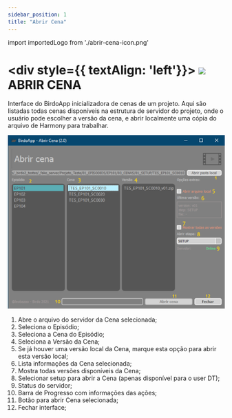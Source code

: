 ```yaml
---  
sidebar_position: 1  
title: "Abrir Cena"
---
```

import importedLogo from './abrir-cena-icon.png'


# <div style={{ textAlign: 'left'}}> <img src={importedLogo} width='30' /> </div> ABRIR CENA 
Interface do BirdoApp inicializadora de cenas de um projeto. Aqui são listadas todas cenas disponíveis na estrutura de servidor do projeto, onde o usuário pode escolher a versão da cena, e abrir localmente uma cópia do arquivo de Harmony para trabalhar.

![tela do abrir cena](./abrir-cena.png)
1. Abre o arquivo do servidor da Cena selecionada;
2. Seleciona o Episódio;
3. Seleciona a Cena do Episódio;
4. Seleciona a Versão da Cena;
5. Se já houver uma versão local da Cena, marque esta opção para abrir esta versão local;
6. Lista informações da Cena selecionada;
7. Mostra todas versões disponíveis da Cena;
8. Selecionar setup para abrir a Cena (apenas disponível para o user DT);
9. Status do servidor;
10. Barra de Progresso com informações das ações;
11. Botão para abrir Cena selecionada;
12. Fechar interface;

